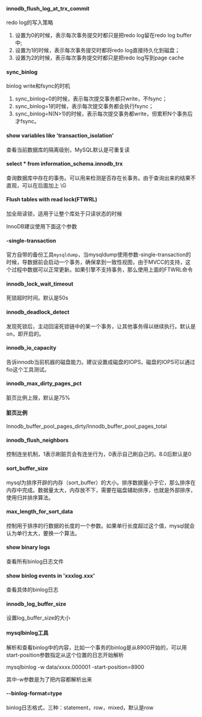 #### innodb_flush_log_at_trx_commit

redo log的写入策略

1. 设置为0的时候，表示每次事务提交时都只是把redo log留在redo log buffer中; 
2. 设置为1的时候，表示每次事务提交时都将redo log直接持久化到磁盘； 
3. 设置为2的时候，表示每次事务提交时都只是把redo log写到page cache

#### sync_binlog

binlog write和fsync的时机

1. sync_binlog=0的时候，表示每次提交事务都只write，不fsync；
2. sync_binlog=1的时候，表示每次提交事务都会执行fsync； 
3. sync_binlog=N(N>1)的时候，表示每次提交事务都write，但累积N个事务后才fsync。

#### show variables like 'transaction_isolation'

查看当前数据库的隔离级别，MySQL默认是可重复读

#### select * from information_schema.innodb_trx

查询数据库中存在的事务。可以用来检测是否存在长事务。由于查询出来的结果不直观，可以在后面加上 \G

#### Flush tables with read lock(FTWRL)

加全局读锁，适用于让整个库处于只读状态的时候

InnoDB建议使用下面这个参数

#### -single-transaction

官方自带的备份工具`mysqldump`，当mysqldump使用参数-single-transaction的时候，导数据前会启动一个事务，确保拿到一致性视图，由于MVCC的支持，这个过程中数据可以正常更新。如果引擎不支持事务，那么使用上面的FTWRL命令

#### innodb_lock_wait_timeout

死锁超时时间。默认是50s

#### innodb_deadlock_detect

发现死锁后，主动回滚死锁链中的某一个事务，让其他事务得以继续执行。默认是on，即开启的。

#### innodb_io_capacity

告诉innodb当前机器的磁盘能力。建议设置成磁盘的IOPS，磁盘的IOPS可以通过fio这个工具测试。

#### innodb_max_dirty_pages_pct

脏页比例上限，默认是75%

#### 脏页比例

Innodb_buffer_pool_pages_dirty/Innodb_buffer_pool_pages_total

#### innodb_flush_neighbors

控制连坐机制，1表示刷脏页会有连坐行为，0表示自己刷自己的。8.0后默认是0

#### sort_buffer_size

mysql为排序开辟的内存（sort_buffer）的大小。排序数据量小于它，那么排序在内存中完成。数据量太大，内存放不下，需要在磁盘辅助排序，也就是外部排序，使用归并排序算法。

#### max_length_for_sort_data

控制用于排序的行数据的长度的一个参数。如果单行长度超过这个值，mysql就会认为单行太大，要换一个算法。

#### show binary logs

查看所有binlog日志文件

#### show binlog events in 'xxxlog.xxx'

查看具体的binlog日志

#### innodb_log_buffer_size

设置log_buffer_size的大小

#### mysqlbinlog工具

解析和查看binlog中的内容，比如一个事务的binlog是从8900开始的，可以用start-position参数指定从这个位置的日志开始解析

mysqlbinlog -w data/xxxx.000001 -start-position=8900

其中-w参数是为了把内容都解析出来

####  --binlog-format=type 

binlog日志格式，三种：statement，row，mixed，默认是row